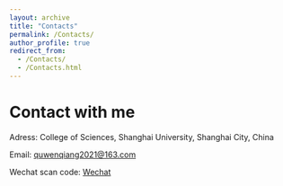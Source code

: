 ```yaml
---
layout: archive
title: "Contacts"
permalink: /Contacts/
author_profile: true
redirect_from:
  - /Contacts/
  - /Contacts.html
---
```





Contact with me
======
Adress: College of Sciences, Shanghai University, Shanghai City, China

Email: quwenqiang2021@163.com

Wechat scan code: [Wechat](../images/wechat.jpg)
